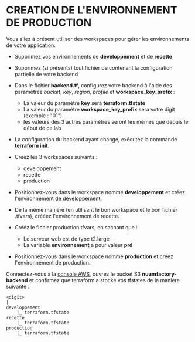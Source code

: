 # CREATION DE L'ENVIRONNEMENT DE PRODUCTION

Vous allez à présent utiliser des workspaces pour gérer les environnements de votre application.

- Supprimez vos environnements de **développement** et de **recette**

- Supprimez (si présents) tout fichier de contenant la configuration partielle de votre backend

- Dans le fichier **backend.tf**, configurez votre backend à l'aide des paramètres *bucket*, *key*, *region*, *profile* et **workspace_key_prefix** :

    - La valeur du paramètre **key** sera **terraform.tfstate**
    - La valeur du paramètre **workspace_key_prefix** sera votre digit (exemple : "01")
    - les valeurs des 3 autres paramètres seront les mêmes que depuis le début de ce lab

- La configuration du backend ayant changé, exécutez la commande **terraform init**.

- Créez les 3 workspaces suivants :

    - developpement
    - recette
    - production

- Positionnez-vous dans le workspace nommé **developpement** et créez l'environnement de développement.

- De la même manière (en utilisant le bon workspace et le bon fichier .tfvars), crééez l'environnement de recette.

- Crééz le fichier production.tfvars, en sachant que :

    - Le serveur web est de type t2.large
    - La variable **environnement** a pour valeur **prd**

- Positionnez-vous dans le workspace nommé **production** et créez l'environnement de production.

Connectez-vous à la [console AWS](https://689995499512.signin.aws.amazon.com/console), ouvrez le bucket S3 **nuumfactory-backend** et confirmez que terraform a stocké vos tfstates de la manière suivante :

```
<digit>
|
developpement
    |_ terraform.tfstate
recette
    |_ terraform.tfstate
production
    |_ terraform.tfstate
```